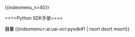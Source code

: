 {{indexmenu_n>40}}

====Python SDK手册====

**目录**
{{indexmenu>:ai:uai-ocr:pysdk#1 | nsort dsort msort}}